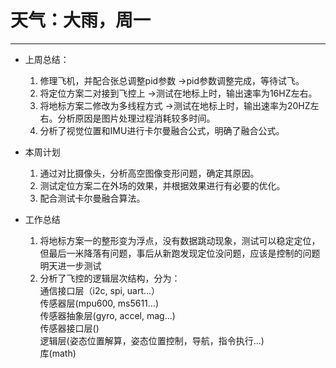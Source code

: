 # 天气：大雨，周一
***

* 上周总结：
	1. 修理飞机，并配合张总调整pid参数 ->pid参数调整完成，等待试飞。
	2. 将定位方案二对接到飞控上 ->测试在地标上时，输出速率为16HZ左右。
	3. 将地标方案二修改为多线程方式 ->测试在地标上时，输出速率为20HZ左右。分析原因是图片处理过程消耗较多时间。
	4. 分析了视觉位置和IMU进行卡尔曼融合公式，明确了融合公式。

* 本周计划
	1. 通过对比摄像头，分析高空图像变形问题，确定其原因。
	2. 测试定位方案二在外场的效果，并根据效果进行有必要的优化。
	3. 配合测试卡尔曼融合算法。

* 工作总结
	1. 将地标方案一的整形变为浮点，没有数据跳动现象，测试可以稳定定位，但最后一米降落有问题，事后从新跑发现定位没问题，应该是控制的问题
	明天进一步测试
	2. 分析了飞控的逻辑层次结构，分为：  
		通信接口层（i2c, spi, uart...）  
		传感器层(mpu600, ms5611...)  
		传感器抽象层(gyro, accel, mag...)  
		传感器接口层()  
		逻辑层(姿态位置解算，姿态位置控制，导航，指令执行...)  
		库(math)  

